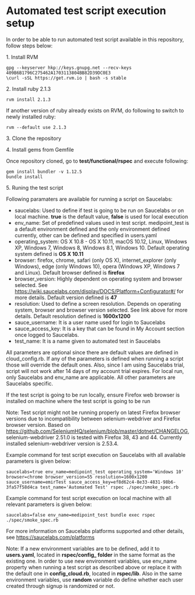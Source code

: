 # Automated test script execution setup

In order to be able to run automated test script available in this repository, follow steps below:

1\. Install RVM

```
gpg --keyserver hkp://keys.gnupg.net --recv-keys 409B6B1796C275462A1703113804BB82D39DC0E3
\curl -sSL https://get.rvm.io | bash -s stable
```
2\. Install ruby 2.1.3
```
rvm install 2.1.3
```
If another version of ruby already exists on RVM, do following to switch to newly installed ruby:
```
rvm --default use 2.1.3
```
3\. Clone the repository

4\. Install gems from Gemfile

Once repository cloned, go to __test/functional/rspec__ and execute following:
```
gem install bundler -v 1.12.5
bundle install
```

5\. Runing the test script

Following paramaters are available for running a script on Saucelabs:
- saucelabs: Used to define if test is going to be run on Saucelabs or on local machine. **true** is the default value, **false** is used for local execution
- env_name: Set of predefined values used in test script. medipoint_test is a default environment defined and the only environment defined currently, other can be defined and specified in users.yaml
- operating_system: OS X 10.8 - OS X 10.11, macOS 10.12, Linux, Windows XP, Windows 7, Windows 8, Windows 8.1, Windows 10. Default operating system defined is **OS X 10.11**
- browser: firefox, chrome, safari (only OS X), internet_explorer (only Windows), edge (only Windows 10), opera (Windows XP, Windows 7 and Linux). Default browser defined is **firefox**
- browser_version: Highly dependent on operating system and browser selected. See https://wiki.saucelabs.com/display/DOCS/Platform+Configurator#/ for more details. Default version defined is **47**
- resolution: Used to define a screen resolution. Depends on operating system, browser and browser version selected. See link above for more details. Default resolution defined is **1600x1200**
- sauce_username: It is a user name used for login to Saucelabs
- sauce_access_key: It is a key that can be found in My Account section once logged to Saucelabs.
- test_name: It is a name given to automated test in Saucelabs

All parameters are optional since there are default values are defined in cloud_config.rb. If any of the parameters is defined when running a script those will override the default ones. Also, since I am using Saucelabs trial, script will not work after 14 days of my account trial expires. For local run, only Saucelabs and env_name are applicable. All other parameters are Saucelabs specific.

If the test script is going to be run locally, ensure Firefox web browser is installed on machine where the test script is going to be run

Note: Test script might not be running properly on latest Firefox browser versions due to incompatibility between selenium-webdriver and Firefox browser version. Based on https://github.com/SeleniumHQ/selenium/blob/master/dotnet/CHANGELOG, selenium-webdriver 2.51.0 is tested with Firefox 38, 43 and 44. Currently installed selenium-webdriver version is 2.53.4.

Example command for test script execution on Saucelabs with all available parameters is given below:
```
saucelabs=true env_name=medipoint_test operating_system='Windows 10' browser=chrome browser_version=55 resolution=1600x1200 sauce_username=emirTest sauce_access_key=ef8d62c4-8e33-4831-98b6-3fa57f58d4ca test_name='Automated Test' rspec ./spec/smoke_spec.rb
```

Example command for test script execution on local machine with all relevant parameters is given below:
```
saucelabs=false env_name=medipoint_test bundle exec rspec ./spec/smoke_spec.rb
```

For more information on Saucelabs platforms supported and other details, see https://saucelabs.com/platforms

Note: If a new environment variables are to be defined, add it to **users.yaml**, located in **rspec/config_ folder** in the same format as the existing one. In order to use new environment variables, use env_name property when running a test script as described above or replace it with the default one in **config_cloud.rb**, located in **rspec/lib**. Also in the same environment variables, use **random** variable do define whether each user created through signup is randomized or not.

